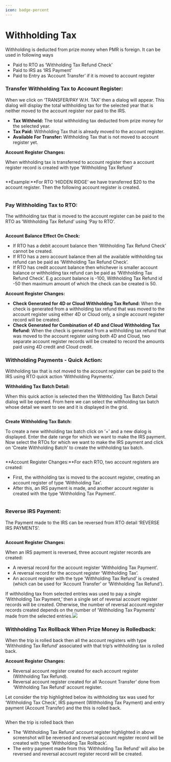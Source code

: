 ```yaml
---
icon: badge-percent
---
```


# Withholding Tax

Withholding is deducted from prize money when PMR is foreign. It can be used in following ways

* Paid to RTO as ‘Withholding Tax Refund Check’
* Paid to IRS as ‘IRS Payment’
* Paid to Entry as ‘Account Transfer’ if it is moved to account register

### **Transfer Withholding Tax to Account Register:**

When we click on ‘TRANSFER/PAY W.H. TAX’ then a dialog will appear. This dialog will display the total withholding tax for the selected year that is neither moved to the account register nor paid to the IRS.

* **Tax Withheld:** The total withholding tax deducted from prize money for the selected year.
* **Tax Paid:** Withholding Tax that is already moved to the account register.
* **Available For Transfer:** Withholding Tax that is not moved to account register yet.

**Account Register Changes:**

When withholding tax is transferred to account register then a account register record is created with type ‘Withholding Tax Refund’

<figure><img src="https://lh7-rt.googleusercontent.com/docsz/AD_4nXdyUW_ZJzxdWSPeimJDPqDG_0HuJmdY_DMlUVCsI1BRQ2YDPq-S48kNhvxkhvZ5GyjoGiiOGPYbrQUPxofwWq5EHXBD70uKGkKcJAsj795ount20Tp023krOzBeTpXxHXj2q4dC2DLtdJiQVOVUTd26h7Q?key=rVub6YkZBoq-An-SBd1GRg" alt=""><figcaption></figcaption></figure>

**Example:**For RTO ‘HIDDEN RIDGE’ we have transferred $20 to the account register. Then the following account register is created.

<figure><img src="https://lh7-rt.googleusercontent.com/docsz/AD_4nXdNyeUf_1nUB0S4qFk7CbtcmgnUli2RVGXiTozvfwEqEViB8Aob9-NujICgWXscQCFm2xD73kw-yhKAZ94wLgEfP_bt8lISK93x0pyz0kY2Ikz39YDXDZ4OoQ-_U0jQYWV6z6i_18HG0xeX3BQMXzZZPt9a?key=rVub6YkZBoq-An-SBd1GRg" alt=""><figcaption></figcaption></figure>

### **Pay Withholding Tax to RTO:**

The withholding tax that is moved to the account register can be paid to the RTO as ‘Withholding Tax Refund’ using ‘Pay to RTO’.

<figure><img src="https://lh7-rt.googleusercontent.com/docsz/AD_4nXdeQD4wUaOqEIv-EIpe5b38oOuEzTSVO9WDRLGZjFlDpxQrszGzDbkQO8Td7FbH-s244HxDVkjvt_Inq8RJb2bmGgOUulYoikNsMEmQcf9YWBPxLu4rNvXKgTCrk9oUo2yo2tCyAF1QwnRv3VI4_cXLwe7t?key=rVub6YkZBoq-An-SBd1GRg" alt=""><figcaption></figcaption></figure>

**Account Balance Effect On Check:**

* If RTO has a debit account balance then ‘Withholding Tax Refund Check’ cannot be created.
* If RTO has a zero account balance then all the available withholding tax refund can be paid as  ‘Withholding Tax Refund Check’.
* If RTO has credit account balance then whichever is smaller account balance or withholding tax refund can be paid as ‘Withholding Tax Refund Check’. E.g account balance is -100, Withholding Tax Refund id -50 then maximum amount of which the check can be created is 50.

**Account Register Changes:**

* **Check Generated for 4D or Cloud Withholding Tax Refund:** When the check is generated from a withholding tax refund that was moved to the account register using either 4D or Cloud only, a single account register record will be created.
* **Check Generated for Combination of 4D and Cloud Withholding Tax Refund:** When the check is generated from a withholding tax refund that was moved to the account register using both 4D and Cloud, two separate account register records will be created to record the amounts paid using 4D credit and Cloud credit.



### **Withholding Payments - Quick Action:**

Withholding tax that is not moved to the account register can be paid to the IRS using RTO quick action ‘Withholding Payments’.

**Withholding Tax Batch Detail:**

When this quick action is selected then the Withholding Tax Batch Detail dialog will be opened. From here we can select the withholding tax batch whose detail we want to see and it is displayed in the grid.

<figure><img src="https://lh7-rt.googleusercontent.com/docsz/AD_4nXc7l622vc6y-soU0HcLRhWarGG8Cl5Y0rTWdoZuKuWCYf_A6nW4dzm53Wp8P6KNE3GdyeHuppd7qSNs2AtQVLrVknVTEYzah8PSvX5VeaenUj5PY2iW3RGvIKbp2CK4LwJ6l_1YrCkPdswC_s8e2ZUMINk?key=rVub6YkZBoq-An-SBd1GRg" alt=""><figcaption></figcaption></figure>

**Create Withholding Tax Batch:**

To create a new withholding tax batch click on ‘+’ and a new dialog is displayed. Enter the date range for which we want to make the IRS payment. Now select the RTOs for which we want to make the IRS payment and click on ‘Create Withholding Batch’ to create the withholding tax batch.

<figure><img src="https://lh7-rt.googleusercontent.com/docsz/AD_4nXexPAQ-FuHogsqPzMD4dQ9oQFQwGfQklfsIp6PgbokO0d-VMzGpHcXZV50TdPy3QHwbvGo2rKVjMZF5sqanA9tCFO0I4JCCPb7ZcOVzZiMgmfE5iGNXEWdrs6MxbvEr7TVEv2c3sjfVBdkkTU8s73PCvQ_Z?key=rVub6YkZBoq-An-SBd1GRg" alt=""><figcaption></figcaption></figure>



**Account Register Changes:**For each RTO, two account registers are created:

* First, the withholding tax is moved to the account register, creating an account register of type ‘Withholding Tax’.
* After this, an IRS payment is made, and another account register is created with the type ‘Withholding Tax Payment’.

<figure><img src="https://lh7-rt.googleusercontent.com/docsz/AD_4nXcxXM9cYb7lTUyvTBhwk8TNw6QA6wZWAVPa-F21inJPGbGys9Kqg9IvEldYc9mnkGk6RugCDpjpGprZrks0v4Hgd_b9gDqBkqSiIpLey2bg4iycY6HS1rmM_sSzPr5S3jygrFu2j5SzQ7hvPTR8m4CHOLs?key=rVub6YkZBoq-An-SBd1GRg" alt=""><figcaption></figcaption></figure>

### **Reverse IRS Payment:**

The Payment made to the IRS can be reversed from RTO detail ‘REVERSE IRS PAYMENTS’.

<figure><img src="https://lh7-rt.googleusercontent.com/docsz/AD_4nXcvI7Bi0bW3iitMJqgIaNRm8cH-C5hSIGenbaZ9Fm6JfcRYZkN-xFh_db1ngzdAi7TqkRelCBAHR4wr-4aVjTADsnTerdCAy8jzClwVBmKkRYd5tiMVPIl0GAUi159SbxUDqYb8Jgm5CJz8GxTi353dVbFV?key=rVub6YkZBoq-An-SBd1GRg" alt=""><figcaption></figcaption></figure>

**Account Register Changes:**

When an IRS payment is reversed, three account register records are created:

* A reversal record for the account register ‘Withholding Tax Payment’.
* A reversal record for the account register ‘Withholding Tax’.
* An account register with the type ‘Withholding Tax Refund’ is created (which can be used for ‘Account Transfer’ or ‘Withholding Tax Refund’).

If withholding tax from selected entries was used to pay a single ‘Withholding Tax Payment,’ then a single set of reversal account register records will be created. Otherwise, the number of reversal account register records created depends on the number of ‘Withholding Tax Payments’ made from the selected entries.![](https://lh7-rt.googleusercontent.com/docsz/AD\_4nXeG\_XNqWIVY69bbHRsThszoch437i43dPcU2wN6HAk2XPKHCXHXRtgka2wfqWi0fzY\_YJ9us004sm88qtYV59r5O4Kxvs3UeOZ0WTc\_wAggwtKM8ilNIqtYtJGVeWQ6fGziM5GVyKLdkUv\_9moT6UPW-Ffj?key=rVub6YkZBoq-An-SBd1GRg)

### **Withholding Tax Rollback When Prize Money is Rolledback:**&#x20;

When the trip is rolled back then all the account registers with type ‘Withholding Tax Refund’ associated with that trip’s withholding tax is rolled back.

**Account Register Changes:**

* Reversal account register created for each account register (Withholding Tax Refund).
* Reversal account register created for all ‘Account Transfer’ done from ‘Withholding Tax Refund’ account register.



Let consider the trip highlighted below its withholding tax was used for ‘Withholding Tax Check’, IRS payment (Withholding Tax Payment) and entry payment (Account Transfer) and the this is rolled back.

<figure><img src="https://lh7-rt.googleusercontent.com/docsz/AD_4nXfexwRDDiPEVkIAO2in3o3oNF4QnQp3TgiE78aYdIFxIdExFrHtKCzGLTxx8nsvE0VbmZlkE5kbiLcRYCoPKDtjz8pATepC-RM2Dz40vG8a180vCoaaxchQ6MwnEofwPBqMDZgNBQ_4MALZg_NvwtPfNqo?key=rVub6YkZBoq-An-SBd1GRg" alt=""><figcaption></figcaption></figure>

When the trip is rolled back then&#x20;

* The ‘Withholding Tax Refund’ account register highlighted in above screenshot will be reversed and reversal account register record will be created with type ‘Withholding Tax Rollback’.
* The entry payment made from this ‘Withholding Tax Refund’ will also be reversed and reversal account register record will be created.

<figure><img src="https://lh7-rt.googleusercontent.com/docsz/AD_4nXcog21t2vCFAvYGo4dzWqeDuPrmh4PH1yrfsChfCUuGpeD4AddyTyWLoaz43DM-uyhxoCKVsH0eWIkzdoOS2tjhhli6w3Nrb7Ga_oktmCuEIAQsZkUpdOh3XlYQw37uqqOBrb16k77_8ciUd1P5OOPsc6E?key=rVub6YkZBoq-An-SBd1GRg" alt=""><figcaption></figcaption></figure>
